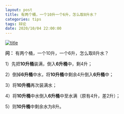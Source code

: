 ```yaml
---
layout: post
title: 有两个桶，一个10升一个6升，怎么取8升水？
categories: tips 
tags: 辩论
date: 2020/10/04 22:00:00
---
```


[![title](https://image.sideproject.cn/titlex/titlex_098.jpg)](https://image.sideproject.cn/titlex/titlex_098.jpg)

**问：** 有两个桶，一个10升，一个6升，怎么取8升水？

1）先把**10升桶**装满，倒入**6升桶**中，剩4升；

2）倒掉**6升桶**中水，将**10升桶**中剩余4升倒入**6升桶**中；

3）将**10升桶**再次装满水；

4）将**10升桶**中水倒入**6升桶**中至水满（原有4升，差2升）；

5）则**10升桶**中剩余水为8升。
